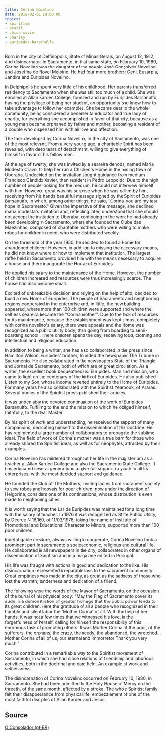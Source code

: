 ```yaml
---
title: Corina Novelino
date: 2019-02-01 19:00:00
topics: 
- spiritism
- brasil
- chico-xavier
- charity
- euripedes-barsanulfo
---
```


Born in the city of Delfinópolis, State of Minas Gerais, on August 12, 1912, and disincarnated in Sacramento, in that same state, on February 10, 1980, Corina Novelino was the daughter of the couple José Gonçalves Novelino and Josefina de Novel Meloino. He had four more brothers: Geni, Eusarpia, Jandira and Euripides Novelino.

In Delphipolis he spent very little of his childhood. Her parents transferred residency to Sacramento when she was still too much of a child. She was enrolled at Allan Kardec College, founded and run by Euripides Barsanulfo, having the privilege of being her student, an opportunity she knew how to take advantage to follow her examples. She became dear to the whole community, being considered a benemérita educator and true lady of charity, for everything she accomplished in favor of that city, because as a young man became orphaned by father and mother, becoming a resident of a couple who dispensed him with all love and affection.

The task developed by Corina Novelino, in the city of Sacramento, was one of the most relevant. From a very young age, a charitable Spirit has been revealed, with deep tears of detachment, willing to give everything of himself in favor of his fellow men.

At the age of twenty, she was invited by a seareira denoda, named Maria Modesto Cravo, to help her run a Children's Home in the mining town of Uberaba. Undecided on the invitation sought guidance from medium Francisco Cândido Xavier, then resident in Pedro Leopoldo. Due to the high number of people looking for the medium, he could not interview himself with him. However, great was his surprise when he was called by him, receiving from his hands beautiful message signed by the Spirit of Euripides Barsanulfo, in which, among other things, he said, "Corina, you are my last hope in Sacramento." Given the imperative of the message, she declined maria modesta's invitation and, reflecting later, understood that she should not accept the invitation to Uberaba, continuing in the work he had already been developing in Sacramento, where she founded the Clube das Mãezinhas, composed of charitable mothers who were willing to make robes for children in need, who were distributed weekly.

On the threshold of the year 1950, he decided to found a Home for abandoned children. However, in addition to missing the necessary means, he did not know where or how to implement that institution. The largest raffle held in Sacramento provided him with the means necessary to acquire a house and there inaugurate the House of Euripides.

He applied his salary to the maintenance of the Home. However, the number of children increased and resources were thus increasingly scarce. The house had also become small.

Excited of unbreakable decision and relying on the help of alto, decided to build a new Home of Euripides. The people of Sacramento and neighboring regions cooperated in the enterprise and, in little, the new building appeared, where more than 100 children were supported and where the selfless seareira became the "Corina mother". Due to the lack of resources for its maintenance, because the establishment was kept almost completely with corina novelino's salary, there were appeals and the Home was recognized as a public utility body, then going from boarding to semi-boarding school . There children spend the day, receiving food, clothing and intellectual and religious education.

In addition to being a writer, she has also collaborated in the press since Hamilton Wilson, Euripides' brother, founded the newspaper The Tribune in Sacramento. He also collaborated in the newspapers State of the Triangle and Jornal de Sacramento, both of which are of great circulation. As a writer, the excellent book bequeathed us: Euripides. Man and mission, who came to light on the centenary of the birth of Euripides. He also published Listen to my Son, whose income reverted entirely to the Home of Euripides. For many years he also collaborated with the Spiritist Yearbook, of Araras. Several bodies of the Spiritist press published their articles.

It was undeniably the devoted continuation of the work of Euripides Barsanulfo. Fulfilling to the end the mission to which he obliged himself, faithfully, to the dear Master.

By his spirit of work and understanding, he received the support of many companions, dedicating himself to the dissemination of the Doctrine. He has regimented a large number of collaborators to propagate the sublime ideal. The field of work of Corina's mother was a true barn for those who already shared the Spiritist ideal, as well as for neophytes, attracted by their examples.

Corina Novelino has mildered throughout her life in the magisterium as a teacher at Allan Kardec College and also the Sacramento State College. It has educated several generations to give full support to youth in all its enterprises, with the most decided support and guidance.

He founded the Club of The Mothers, inviting ladies from sacrament society to sew robes and hoovais for poor children, now under the direction of Heigorina, considers one of its continuations, whose distribution is even made to neighboring cities.

It is worth saying that the Lar de Euripides was maintained for a long time with the salary of teacher. In 1976 it was recognized as State Public Utility, by Decree N 18,160, of 11/03/1976, taking the name of Institute of Promotional and Educational Character to Minors, supported more than 100 poor children.

Indefatigable creature, always willing to cooperate, Corina Novelino took a prominent part in sacramento's socioeconomic, religious and cultural life. He collaborated in all newspapers in the city, collaborated in other organs of dissemination of Spiritism and in a magazine edited in Portugal.

His life was fraught with actions in good and dedication to the like. His disincarnation represented irreparable loss to the sacrament community. Great emptiness was made in the city, as great as the sadness of those who lost the warmth, tenderness and dedication of a friend.

The following were the words of the Mayor of Sacramento, on the occasion of the burial of his physical body: "May the Flag of Sacramento cover its aude in a demonstration of greater homage that the public power lends to its great children. Here the gratitude of all a people who recognized in their humble and silent labor the 'Mother Corina' of all. With the help of her hands, it was not a few times that we witnessed his love, in the forgetfulness of herself, calling for himself the responsibility of this enormous task of promoting others. It was Mother Corina of the poor, of the sufferers, the orphans, the crazy, the needy, the abandoned, the wretched... Mother Corina of all of us, our eternal and immorretor Thank you very much."

Corina contributed in a remarkable way to the Spiritist movement of Sacramento, in which she had close relations of friendship and laborious activities, both in the doctrinal and care field. An example of work and selflessness.

The disincarnation of Corina Novelino occurred on February 10, 1980, in Sacramento. She had been admitted to the Holy House of Mercy on the threeth, of the same month, affected by a stroke. The whole Spiritist family felt their disappearance from physical life, embezzlement of one of the most faithful disciples of Allan Kardec and Jesus.

## Source
[O Consolador (pt-BR)](http://www.oconsolador.com.br/linkfixo/biografias/delphine.html)



